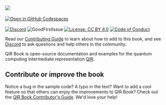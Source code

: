 # <img src="https://github.com/qir-alliance/qir-book/blob/main/qir-book/assets/logo.svg?raw=true" />
[![Open in GitHub Codespaces](https://github.com/codespaces/badge.svg)](https://parianaghavi-fictional-journey-7x7qpq7wg6qcwxrp.github.dev/)
<br/><br/>
[![Discord](https://img.shields.io/discord/764231928676089909)](https://discord.gg/unitary-fund-764231928676089909)
![GoodFirstIssue](https://img.shields.io/badge/good%20first%20issue-0%20open-green)
[![License: CC BY 4.0](https://licensebuttons.net/l/by/4.0/80x15.png)](https://creativecommons.org/licenses/by/4.0/)
[![Code of Conduct](https://img.shields.io/badge/code-of%20conduct-green.svg)](https://github.com/qir-alliance/qir-book/blob/main/CODE_OF_CONDUCT.md)

Read our [Contributing Guide](CONTRIBUTING.md) to learn about how to add to this book, and see [Discord](https://discord.gg/unitary-fund-764231928676089909) to ask questions and help others in the community.

QIR Book is open-source documentation and examples for the quantum computing intermediate representation [QIR](http://qir-alliance.org/).
## Contribute or improve the book

Notice a bug in the sample code? A typo in the text? Want to add a cool feature so that others can enjoy the improvements to QIR Book? Check out the [QIR Book Contributor's Guide](https://jupyterbook.org/contribute/intro.html). We'd love your help!
